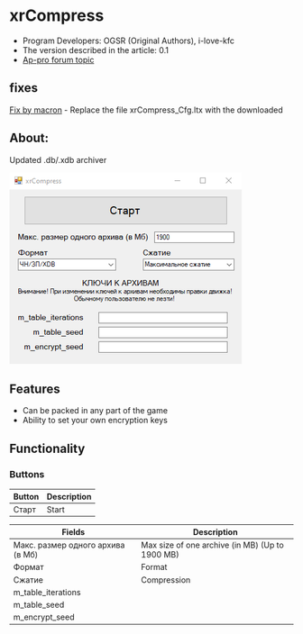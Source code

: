 # xrCompress
- Program Developers: OGSR (Original Authors), i-love-kfc
- The version described in the article: 0.1
- [Ap-pro forum topic](https://ap-pro.ru/forums/topic/3500-obnovlyonnyy-xrcompress)

## fixes

[Fix by macron](https://disk.yandex.ru/d/_C56bRIftKUMlg) - Replace the file xrCompress_Cfg.ltx with the downloaded

## About:

Updated .db/.xdb archiver

![editor centered](modding-tools-images/xrcompress.png)

## Features

- Can be packed in any part of the game
- Ability to set your own encryption keys

## Functionality

### Buttons

| Button | Description |
---|---|
| Старт | Start |

| Fields | Description |
---|---|
| Макс. размер одного архива (в Мб) | Max size of one archive (in MB) (Up to 1900 MB) |
| Формат | Format |
| Сжатие | Compression |
| m_table_iterations |  |
| m_table_seed |  |
| m_encrypt_seed |  |
